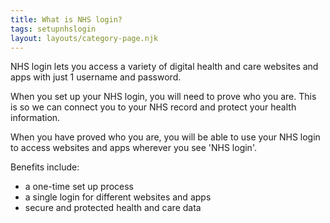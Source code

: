 ```yaml
---
title: What is NHS login?
tags: setupnhslogin
layout: layouts/category-page.njk
---
```


NHS login lets you access a variety of digital health and care websites and apps with just 1 username and password.

When you set up your NHS login, you will need to prove who you are. This is so we can connect you to your NHS record and protect your health information.

When you have proved who you are, you will be able to use your NHS login to access websites and apps wherever you see 'NHS login'.

Benefits include:

- a one-time set up process
- a single login for different websites and apps
- secure and protected health and care data